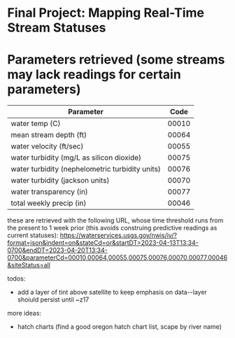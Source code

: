 # Final Project: Mapping Real-Time Stream Statuses

# Parameters retrieved (some streams may lack readings for certain parameters)
| Parameter | Code |
| --- | --- |
| water temp (C) | 00010 |
| mean stream depth (ft) | 00064 |
| water velocity (ft/sec) | 00055 |
| water turbidity (mg/L as silicon dioxide) | 00075 |
| water turbidity (nephelometric turbidity units) | 00076 |
| water turbidity (jackson units) | 00070 |
| water transparency (in) | 00077 |
| total weekly precip (in) | 00046 |

these are retrieved with the following URL, whose time threshold runs from the present to 1 week prior (this avoids construing predictive readings as current statuses):
https://waterservices.usgs.gov/nwis/iv/?format=json&indent=on&stateCd=or&startDT=2023-04-13T13:34-0700&endDT=2023-04-20T13:34-0700&parameterCd=00010,00064,00055,00075,00076,00070,00077,00046&siteStatus=all

todos:
- add a layer of tint above satellite to keep emphasis on data--layer shoiuld persist until ~z17

more ideas:
- hatch charts (find a good oregon hatch chart list, scape by river name)